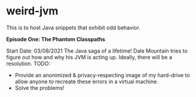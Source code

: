 # weird-jvm
This is to host Java snippets that exhibit odd behavior.

**Episode One: The Phantom Classpaths**

Start Date: 03/08/2021
The Java saga of a lifetime! Dale Mountain tries to figure out how and why his JVM is acting up. Ideally, there will be a resolution. 
TODO:
- Provide an anonimized & privacy-respecting image of my hard-drive to allow anyone to recreate these errors in a virtual machine.
- Solve the problems!
